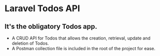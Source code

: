 # Laravel Todos API

## It's the obligatory Todos app.

-   A CRUD API for Todos that allows the creation, retrieval, update and deletion of Todos.
-   A Postman collection file is included in the root of the project for ease.
